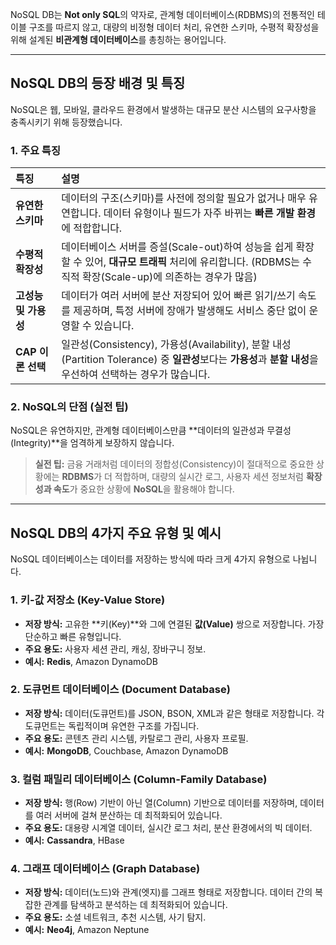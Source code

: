 NoSQL DB는 **Not only SQL**의 약자로, 관계형 데이터베이스(RDBMS)의 전통적인 테이블 구조를 따르지 않고, 대량의 비정형 데이터 처리, 유연한 스키마, 수평적 확장성을 위해 설계된 **비관계형 데이터베이스**를 총칭하는 용어입니다.

---

##  NoSQL DB의 등장 배경 및 특징

NoSQL은 웹, 모바일, 클라우드 환경에서 발생하는 대규모 분산 시스템의 요구사항을 충족시키기 위해 등장했습니다.

### 1. 주요 특징

| 특징 | 설명 |
| :--- | :--- |
| **유연한 스키마** | 데이터의 구조(스키마)를 사전에 정의할 필요가 없거나 매우 유연합니다. 데이터 유형이나 필드가 자주 바뀌는 **빠른 개발 환경**에 적합합니다. |
| **수평적 확장성** | 데이터베이스 서버를 증설(Scale-out)하여 성능을 쉽게 확장할 수 있어, **대규모 트래픽** 처리에 유리합니다. (RDBMS는 수직적 확장(Scale-up)에 의존하는 경우가 많음) |
| **고성능 및 가용성** | 데이터가 여러 서버에 분산 저장되어 있어 빠른 읽기/쓰기 속도를 제공하며, 특정 서버에 장애가 발생해도 서비스 중단 없이 운영할 수 있습니다. |
| **CAP 이론 선택** | 일관성(Consistency), 가용성(Availability), 분할 내성(Partition Tolerance) 중 **일관성**보다는 **가용성**과 **분할 내성**을 우선하여 선택하는 경우가 많습니다. |

### 2. NoSQL의 단점 (실전 팁)

NoSQL은 유연하지만, 관계형 데이터베이스만큼 **데이터의 일관성과 무결성(Integrity)**을 엄격하게 보장하지 않습니다.

> **실전 팁:** 금융 거래처럼 데이터의 정합성(Consistency)이 절대적으로 중요한 상황에는 **RDBMS**가 더 적합하며, 대량의 실시간 로그, 사용자 세션 정보처럼 **확장성과 속도**가 중요한 상황에 **NoSQL**을 활용해야 합니다.

---

##  NoSQL DB의 4가지 주요 유형 및 예시

NoSQL 데이터베이스는 데이터를 저장하는 방식에 따라 크게 4가지 유형으로 나뉩니다.

### 1. 키-값 저장소 (Key-Value Store)
* **저장 방식:** 고유한 **키(Key)**와 그에 연결된 **값(Value)** 쌍으로 저장합니다. 가장 단순하고 빠른 유형입니다.
* **주요 용도:** 사용자 세션 관리, 캐싱, 장바구니 정보.
* **예시:** **Redis**, Amazon DynamoDB

### 2. 도큐먼트 데이터베이스 (Document Database)
* **저장 방식:** 데이터(도큐먼트)를 JSON, BSON, XML과 같은 형태로 저장합니다. 각 도큐먼트는 독립적이며 유연한 구조를 가집니다.
* **주요 용도:** 콘텐츠 관리 시스템, 카탈로그 관리, 사용자 프로필.
* **예시:** **MongoDB**, Couchbase, Amazon DynamoDB

### 3. 컬럼 패밀리 데이터베이스 (Column-Family Database)
* **저장 방식:** 행(Row) 기반이 아닌 열(Column) 기반으로 데이터를 저장하며, 데이터를 여러 서버에 걸쳐 분산하는 데 최적화되어 있습니다.
* **주요 용도:** 대용량 시계열 데이터, 실시간 로그 처리, 분산 환경에서의 빅 데이터.
* **예시:** **Cassandra**, HBase

### 4. 그래프 데이터베이스 (Graph Database)
* **저장 방식:** 데이터(노드)와 관계(엣지)를 그래프 형태로 저장합니다. 데이터 간의 복잡한 관계를 탐색하고 분석하는 데 최적화되어 있습니다.
* **주요 용도:** 소셜 네트워크, 추천 시스템, 사기 탐지.
* **예시:** **Neo4j**, Amazon Neptune
